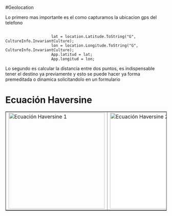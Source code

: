 #Geolocation 

<p>  Lo primero mas importante es el como capturamos la ubicacion gps del telefono</p>
<code>
                    lat = location.Latitude.ToString("G", CultureInfo.InvariantCulture);
                    lon = location.Longitude.ToString("G", CultureInfo.InvariantCulture);
                    App.latitud = lat;
                    App.longitud = lon;
</code>

<p>Lo segundo es calcular la distancia entre dos puntos, es indispensable tener el destino ya previamente y esto se puede hacer ya forma premeditada o dinamica solicitandolo en un formulario </p>

<h1>Ecuación Haversine</h1>

<table border="1">
        <tr>
            <td><img src="https://github.com/user-attachments/assets/ad909a80-6516-47ed-bc0d-989606b15ef7" alt="Ecuación Haversine 1" width="300"></td>
            <td style="background-color: white; "><img src="https://github.com/user-attachments/assets/e81a5c10-0fbb-4183-bc6c-78e21d671d92" alt="Ecuación Haversine 2" width="300"></td>
        </tr>
</table>
    
